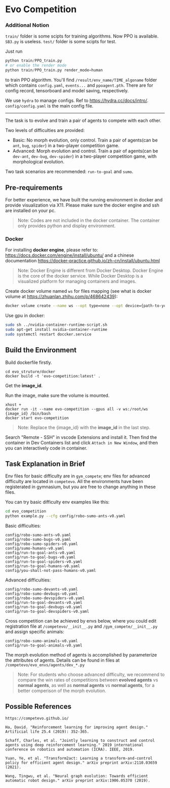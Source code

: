 # Evo Competition

### Additional Notion

`train/` folder is some scipts for training algorithms. Now PPO is available. `SB3.py` is useless.
`test/` folder is some scipts for test.

Just run 

```python
python train/PPO_train.py
# or enable the render mode
python train/PPO_train.py render_mode=human 
```

to train PPO algorithm. You'll find `/result/env_name/TIME_algoname` folder which contains `config.yaml`, `events...` and `ppoagent.pth`. There are for config record, tensorboard and model saving, respectively.

We use `hydra` to manage configs. Ref to https://hydra.cc/docs/intro/. `config/config.yaml` is the main config file.

---

The task is to evolve and train a pair of agents to compete with each other.

Two levels of difficulties are provided:
- Basic: No morph evolution, only control. Train a pair of agents(can be $\texttt{ant}$, $\texttt{bug}$, $\texttt{spider}$) in a two-player competition game.
- Advanced: Morph evolution and control. Train a pair of agents(can be $\texttt{dev-ant}$, $\texttt{dev-bug}$, $\texttt{dev-spider}$) in a two-player competition game, with morphological evolution.

Two task scenarios are recommended: $\texttt{run-to-goal}$ and $\texttt{sumo}$.

## Pre-requirements
For better experience, we have built the running environment in docker and provide visualization via X11. Please make sure the docker engine and ssh are installed on your pc. 

> Note: Codes are not included in the docker container. The container only provides python and display environment.

### Docker
For installing **docker engine**, please refer to: https://docs.docker.com/engine/install/ubuntu/ and a chinese documentation https://docker-practice.github.io/zh-cn/install/ubuntu.html

> Note: Docker Engine is different from Docker Desktop. Docker Engine is the core of the docker service. While Docker Desktop is a visualized platform for managing containers and images.

Create docker volume named `ws` for files mapping (see what is docker volume at https://zhuanlan.zhihu.com/p/468642439):

```bash
docker volume create --name ws --opt type=none --opt device={path-to-your-code-folder} --opt o=bind
```

Use gpu in docker:
```bash
sudo sh ../nvidia-container-runtime-script.sh
sudo apt-get install nvidia-container-runtime
sudo systemctl restart doccker.service
```


## Build the Environment
Build dockerfile firstly.
```
cd evo_struture/docker
docker build -t 'evo-competition:latest' . 
```
Get the **image_id**.

Run the image, make sure the volume is mounted.
```
xhost +
docker run -it --name evo-competition --gpus all -v ws:/root/ws {image_id} /bin/bash
docker start evo-competition
```
> Note: Replace the {image_id} with the **image_id** in the last step.

Search "Remote - SSH" in vscode Extensions and install it. Then find the container in Dev Containers list and click `Attach in New Window`, and then you can interactively code in container.

## Task Explanation in Brief
Env files for basic difficulty are in `gym_compete`; env files for advanced difficulty are located in `competevo`. All the environments have been registerated in gymnasium, but you are free to change anything in these files.

You can try basic difficulty env examples like this:
```bash
cd evo_competition
python example.py --cfg config/robo-sumo-ants-v0.yaml
```
Basic difficulties:
```
config/robo-sumo-ants-v0.yaml
config/robo-sumo-bugs-v0.yaml
config/robo-sumo-spiders-v0.yaml
config/sumo-humans-v0.yaml
config/run-to-goal-ants-v0.yaml
config/run-to-goal-bugs-v0.yaml
config/run-to-goal-spiders-v0.yaml
config/run-to-goal-humans-v0.yaml
config/you-shall-not-pass-humans-v0.yaml
```
Advanced difficulties:
```
config/robo-sumo-devants-v0.yaml
config/robo-sumo-devbugs-v0.yaml
config/robo-sumo-devspiders-v0.yaml
config/run-to-goal-devants-v0.yaml
config/run-to-goal-devbugs-v0.yaml
config/run-to-goal-devspiders-v0.yaml
```
Cross competition can be achieved by envs below, where you could edit registration file at `/competevo/__init__.py` and `/gym_compete/__init__.py` and assign specific animals:
```
config/robo-sumo-animals-v0.yaml
config/run-to-goal-animals-v0.yaml
```

The morph evolution method of agents is accomplished by parameterize the attributes of agents. Details can be found in files at `/competevo/evo_envs/agents/dev_*.py`

> Note: For students who choose advanced difficulty, we recommend to compare the win rates of competitions between **evolved agents** vs **normal agents**, as well as **normal agents** vs **normal agents**, for a better comperison of the morph evolution.

## Possible References
```
https://competevo.github.io/

Ha, David. "Reinforcement learning for improving agent design." Artificial life 25.4 (2019): 352-365.

Schaff, Charles, et al. "Jointly learning to construct and control agents using deep reinforcement learning." 2019 international conference on robotics and automation (ICRA). IEEE, 2019.

Yuan, Ye, et al. "Transform2act: Learning a transform-and-control policy for efficient agent design." arXiv preprint arXiv:2110.03659 (2021).

Wang, Tingwu, et al. "Neural graph evolution: Towards efficient automatic robot design." arXiv preprint arXiv:1906.05370 (2019).
```